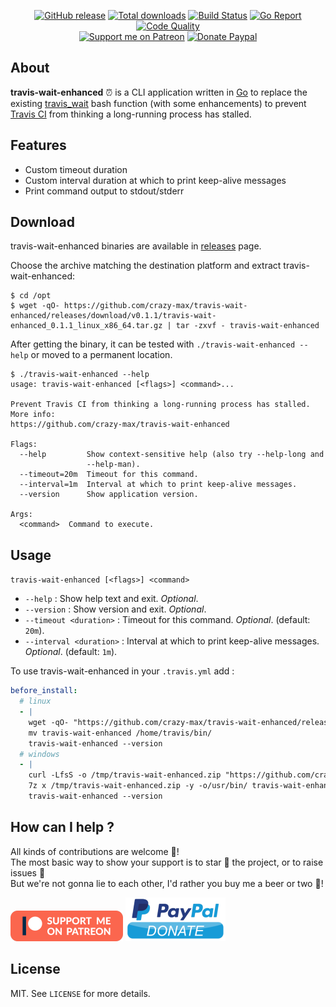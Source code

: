 <p align="center">
  <a href="https://github.com/crazy-max/travis-wait-enhanced/releases/latest"><img src="https://img.shields.io/github/release/crazy-max/travis-wait-enhanced.svg?style=flat-square" alt="GitHub release"></a>
  <a href="https://github.com/crazy-max/travis-wait-enhanced/releases/latest"><img src="https://img.shields.io/github/downloads/crazy-max/travis-wait-enhanced/total.svg?style=flat-square" alt="Total downloads"></a>
  <a href="https://travis-ci.com/crazy-max/travis-wait-enhanced"><img src="https://img.shields.io/travis/com/crazy-max/travis-wait-enhanced/master.svg?style=flat-square" alt="Build Status"></a>
  <a href="https://goreportcard.com/report/github.com/crazy-max/travis-wait-enhanced"><img src="https://goreportcard.com/badge/github.com/crazy-max/travis-wait-enhanced?style=flat-square" alt="Go Report"></a>
  <a href="https://www.codacy.com/app/crazy-max/travis-wait-enhanced"><img src="https://img.shields.io/codacy/grade/2a33c37cd24e4225adacd48736c0efbb.svg?style=flat-square" alt="Code Quality"></a>
  <br /><a href="https://www.patreon.com/crazymax"><img src="https://img.shields.io/badge/donate-patreon-fb664e.svg?style=flat-square" alt="Support me on Patreon"></a>
  <a href="https://www.paypal.me/crazyws"><img src="https://img.shields.io/badge/donate-paypal-7057ff.svg?style=flat-square" alt="Donate Paypal"></a>
</p>

## About

**travis-wait-enhanced** :alarm_clock: is a CLI application written in [Go](https://golang.org/) to replace the existing [travis_wait](https://docs.travis-ci.com/user/common-build-problems/#build-times-out-because-no-output-was-received) bash function (with some enhancements) to prevent [Travis CI](https://travis-ci.com/) from thinking a long-running process has stalled.

## Features

* Custom timeout duration
* Custom interval duration at which to print keep-alive messages
* Print command output to stdout/stderr

## Download

travis-wait-enhanced binaries are available in [releases](https://github.com/crazy-max/travis-wait-enhanced/releases) page.

Choose the archive matching the destination platform and extract travis-wait-enhanced:

```
$ cd /opt
$ wget -qO- https://github.com/crazy-max/travis-wait-enhanced/releases/download/v0.1.1/travis-wait-enhanced_0.1.1_linux_x86_64.tar.gz | tar -zxvf - travis-wait-enhanced
```

After getting the binary, it can be tested with `./travis-wait-enhanced --help` or moved to a permanent location.

```
$ ./travis-wait-enhanced --help
usage: travis-wait-enhanced [<flags>] <command>...

Prevent Travis CI from thinking a long-running process has stalled. More info:
https://github.com/crazy-max/travis-wait-enhanced

Flags:
  --help         Show context-sensitive help (also try --help-long and
                 --help-man).
  --timeout=20m  Timeout for this command.
  --interval=1m  Interval at which to print keep-alive messages.
  --version      Show application version.

Args:
  <command>  Command to execute.
```

## Usage

`travis-wait-enhanced [<flags>] <command>`

* `--help` : Show help text and exit. _Optional_.
* `--version` : Show version and exit. _Optional_.
* `--timeout <duration>` : Timeout for this command. _Optional_. (default: `20m`).
* `--interval <duration>` : Interval at which to print keep-alive messages. _Optional_. (default: `1m`).

To use travis-wait-enhanced in your `.travis.yml` add :

```yml
before_install:
  # linux
  - |
    wget -qO- "https://github.com/crazy-max/travis-wait-enhanced/releases/download/v0.1.1/travis-wait-enhanced_0.1.1_linux_x86_64.tar.gz" | tar -zxvf - travis-wait-enhanced
    mv travis-wait-enhanced /home/travis/bin/
    travis-wait-enhanced --version
  # windows
  - |
    curl -LfsS -o /tmp/travis-wait-enhanced.zip "https://github.com/crazy-max/travis-wait-enhanced/releases/download/v0.1.1/travis-wait-enhanced_0.1.1_windows_x86_64.zip"
    7z x /tmp/travis-wait-enhanced.zip -y -o/usr/bin/ travis-wait-enhanced.exe -r
    travis-wait-enhanced --version
```

## How can I help ?

All kinds of contributions are welcome :raised_hands:!<br />
The most basic way to show your support is to star :star2: the project, or to raise issues :speech_balloon:<br />
But we're not gonna lie to each other, I'd rather you buy me a beer or two :beers:!

[![Support me on Patreon](.res/patreon.png)](https://www.patreon.com/crazymax) 
[![Paypal Donate](.res/paypal-donate.png)](https://www.paypal.me/crazyws)

## License

MIT. See `LICENSE` for more details.
